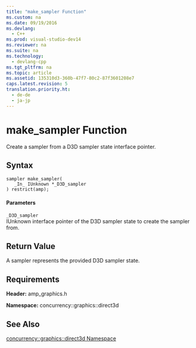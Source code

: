 ```yaml
---
title: "make_sampler Function"
ms.custom: na
ms.date: 09/19/2016
ms.devlang: 
  - C++
ms.prod: visual-studio-dev14
ms.reviewer: na
ms.suite: na
ms.technology: 
  - devlang-cpp
ms.tgt_pltfrm: na
ms.topic: article
ms.assetid: 135310d3-360b-47f7-80c2-87f3601208e7
caps.latest.revision: 5
translation.priority.ht: 
  - de-de
  - ja-jp
---
```

# make_sampler Function
Create a sampler from a D3D sampler state interface pointer.  
  
## Syntax  
  
```  
sampler make_sampler(  
   _In_ IUnknown *_D3D_sampler  
) restrict(amp);  
```  
  
#### Parameters  
 `_D3D_sampler`  
 IUnknown interface pointer of the D3D sampler state to create the sampler from.  
  
## Return Value  
 A sampler represents the provided D3D sampler state.  
  
## Requirements  
 **Header:** amp_graphics.h  
  
 **Namespace:** concurrency::graphics::direct3d  
  
## See Also  
 [concurrency::graphics::direct3d Namespace](../vs140/Concurrency--graphics--direct3d-Namespace.md)